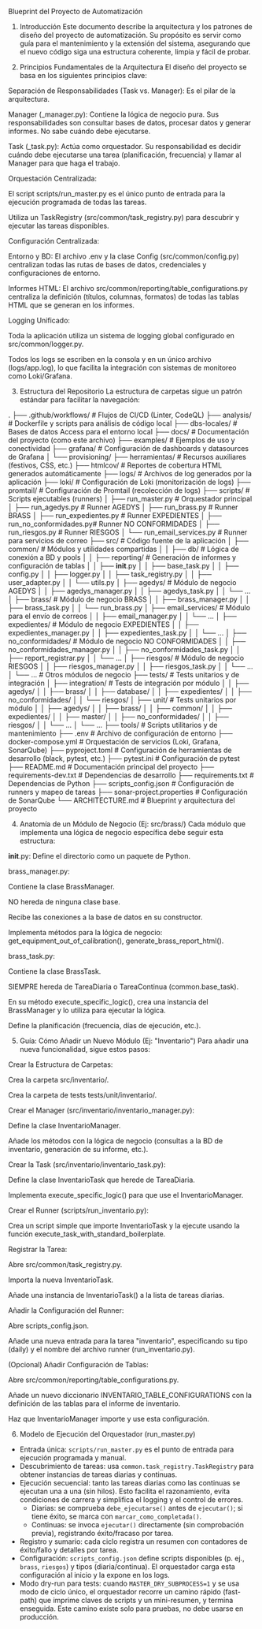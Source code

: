 Blueprint del Proyecto de Automatización
1. Introducción
Este documento describe la arquitectura y los patrones de diseño del proyecto de automatización. Su propósito es servir como guía para el mantenimiento y la extensión del sistema, asegurando que el nuevo código siga una estructura coherente, limpia y fácil de probar.

2. Principios Fundamentales de la Arquitectura
El diseño del proyecto se basa en los siguientes principios clave:

Separación de Responsabilidades (Task vs. Manager): Es el pilar de la arquitectura.

Manager (_manager.py): Contiene la lógica de negocio pura. Sus responsabilidades son consultar bases de datos, procesar datos y generar informes. No sabe cuándo debe ejecutarse.

Task (_task.py): Actúa como orquestador. Su responsabilidad es decidir cuándo debe ejecutarse una tarea (planificación, frecuencia) y llamar al Manager para que haga el trabajo.

Orquestación Centralizada:

El script scripts/run_master.py es el único punto de entrada para la ejecución programada de todas las tareas.

Utiliza un TaskRegistry (src/common/task_registry.py) para descubrir y ejecutar las tareas disponibles.

Configuración Centralizada:

Entorno y BD: El archivo .env y la clase Config (src/common/config.py) centralizan todas las rutas de bases de datos, credenciales y configuraciones de entorno.

Informes HTML: El archivo src/common/reporting/table_configurations.py centraliza la definición (títulos, columnas, formatos) de todas las tablas HTML que se generan en los informes.

Logging Unificado:

Toda la aplicación utiliza un sistema de logging global configurado en src/common/logger.py.

Todos los logs se escriben en la consola y en un único archivo (logs/app.log), lo que facilita la integración con sistemas de monitoreo como Loki/Grafana.

3. Estructura del Repositorio
La estructura de carpetas sigue un patrón estándar para facilitar la navegación:

.
├── .github/workflows/         # Flujos de CI/CD (Linter, CodeQL)
├── analysis/                  # Dockerfile y scripts para análisis de código local
├── dbs-locales/               # Bases de datos Access para el entorno local
├── docs/                      # Documentación del proyecto (como este archivo)
├── examples/                  # Ejemplos de uso y conectividad
├── grafana/                   # Configuración de dashboards y datasources de Grafana
│   └── provisioning/
├── herramientas/              # Recursos auxiliares (festivos, CSS, etc.)
├── htmlcov/                   # Reportes de cobertura HTML generados automáticamente
├── logs/                      # Archivos de log generados por la aplicación
├── loki/                      # Configuración de Loki (monitorización de logs)
├── promtail/                  # Configuración de Promtail (recolección de logs)
├── scripts/                   # Scripts ejecutables (runners)
│   ├── run_master.py          # Orquestador principal
│   ├── run_agedys.py          # Runner AGEDYS
│   ├── run_brass.py           # Runner BRASS
│   ├── run_expedientes.py     # Runner EXPEDIENTES
│   ├── run_no_conformidades.py# Runner NO CONFORMIDADES
│   ├── run_riesgos.py         # Runner RIESGOS
│   └── run_email_services.py  # Runner para servicios de correo
├── src/                       # Código fuente de la aplicación
│   ├── common/                # Módulos y utilidades compartidas
│   │   ├── db/                # Lógica de conexión a BD y pools
│   │   ├── reporting/         # Generación de informes y configuración de tablas
│   │   ├── __init__.py
│   │   ├── base_task.py
│   │   ├── config.py
│   │   ├── logger.py
│   │   ├── task_registry.py
│   │   ├── user_adapter.py
│   │   └── utils.py
│   ├── agedys/                # Módulo de negocio AGEDYS
│   │   ├── agedys_manager.py
│   │   ├── agedys_task.py
│   │   └── ...
│   ├── brass/                 # Módulo de negocio BRASS
│   │   ├── brass_manager.py
│   │   ├── brass_task.py
│   │   └── run_brass.py
│   ├── email_services/        # Módulo para el envío de correos
│   │   ├── email_manager.py
│   │   └── ...
│   ├── expedientes/           # Módulo de negocio EXPEDIENTES
│   │   ├── expedientes_manager.py
│   │   ├── expedientes_task.py
│   │   └── ...
│   ├── no_conformidades/      # Módulo de negocio NO CONFORMIDADES
│   │   ├── no_conformidades_manager.py
│   │   ├── no_conformidades_task.py
│   │   ├── report_registrar.py
│   │   └── ...
│   ├── riesgos/               # Módulo de negocio RIESGOS
│   │   ├── riesgos_manager.py
│   │   ├── riesgos_task.py
│   │   └── ...
│   └── ...                    # Otros módulos de negocio
├── tests/                     # Tests unitarios y de integración
│   ├── integration/           # Tests de integración por módulo
│   │   ├── agedys/
│   │   ├── brass/
│   │   ├── database/
│   │   ├── expedientes/
│   │   ├── no_conformidades/
│   │   └── riesgos/
│   ├── unit/                  # Tests unitarios por módulo
│   │   ├── agedys/
│   │   ├── brass/
│   │   ├── common/
│   │   ├── expedientes/
│   │   ├── master/
│   │   ├── no_conformidades/
│   │   ├── riesgos/
│   │   └── ...
│   └── ...
├── tools/                     # Scripts utilitarios y de mantenimiento
├── .env                       # Archivo de configuración de entorno
├── docker-compose.yml         # Orquestación de servicios (Loki, Grafana, SonarQube)
├── pyproject.toml             # Configuración de herramientas de desarrollo (black, pytest, etc.)
├── pytest.ini                 # Configuración de pytest
├── README.md                  # Documentación principal del proyecto
├── requirements-dev.txt       # Dependencias de desarrollo
├── requirements.txt           # Dependencias de Python
├── scripts_config.json        # Configuración de runners y mapeo de tareas
├── sonar-project.properties   # Configuración de SonarQube
└── ARCHITECTURE.md            # Blueprint y arquitectura del proyecto

4. Anatomía de un Módulo de Negocio (Ej: src/brass/)
Cada módulo que implementa una lógica de negocio específica debe seguir esta estructura:

__init__.py: Define el directorio como un paquete de Python.

brass_manager.py:

Contiene la clase BrassManager.

NO hereda de ninguna clase base.

Recibe las conexiones a la base de datos en su constructor.

Implementa métodos para la lógica de negocio: get_equipment_out_of_calibration(), generate_brass_report_html().

brass_task.py:

Contiene la clase BrassTask.

SIEMPRE hereda de TareaDiaria o TareaContinua (common.base_task).

En su método execute_specific_logic(), crea una instancia del BrassManager y lo utiliza para ejecutar la lógica.

Define la planificación (frecuencia, días de ejecución, etc.).

5. Guía: Cómo Añadir un Nuevo Módulo (Ej: "Inventario")
Para añadir una nueva funcionalidad, sigue estos pasos:

Crear la Estructura de Carpetas:

Crea la carpeta src/inventario/.

Crea la carpeta de tests tests/unit/inventario/.

Crear el Manager (src/inventario/inventario_manager.py):

Define la clase InventarioManager.

Añade los métodos con la lógica de negocio (consultas a la BD de inventario, generación de su informe, etc.).

Crear la Task (src/inventario/inventario_task.py):

Define la clase InventarioTask que herede de TareaDiaria.

Implementa execute_specific_logic() para que use el InventarioManager.

Crear el Runner (scripts/run_inventario.py):

Crea un script simple que importe InventarioTask y la ejecute usando la función execute_task_with_standard_boilerplate.

Registrar la Tarea:

Abre src/common/task_registry.py.

Importa la nueva InventarioTask.

Añade una instancia de InventarioTask() a la lista de tareas diarias.

Añadir la Configuración del Runner:

Abre scripts_config.json.

Añade una nueva entrada para la tarea "inventario", especificando su tipo (daily) y el nombre del archivo runner (run_inventario.py).

(Opcional) Añadir Configuración de Tablas:

Abre src/common/reporting/table_configurations.py.

Añade un nuevo diccionario INVENTARIO_TABLE_CONFIGURATIONS con la definición de las tablas para el informe de inventario.

Haz que InventarioManager importe y use esta configuración.

6. Modelo de Ejecución del Orquestador (run_master.py)

- Entrada única: `scripts/run_master.py` es el punto de entrada para ejecución programada y manual.
- Descubrimiento de tareas: usa `common.task_registry.TaskRegistry` para obtener instancias de tareas diarias y continuas.
- Ejecución secuencial: tanto las tareas diarias como las continuas se ejecutan una a una (sin hilos). Esto facilita el razonamiento, evita condiciones de carrera y simplifica el logging y el control de errores.
	- Diarias: se comprueba `debe_ejecutarse()` antes de `ejecutar()`; si tiene éxito, se marca con `marcar_como_completada()`.
	- Continuas: se invoca `ejecutar()` directamente (sin comprobación previa), registrando éxito/fracaso por tarea.
- Registro y sumario: cada ciclo registra un resumen con contadores de éxito/fallo y detalles por tarea.
- Configuración: `scripts_config.json` define scripts disponibles (p. ej., `brass`, `riesgos`) y tipos (diaria/continua). El orquestador carga esta configuración al inicio y la expone en los logs.
- Modo dry-run para tests: cuando `MASTER_DRY_SUBPROCESS=1` y se usa modo de ciclo único, el orquestador recorre un camino rápido (fast-path) que imprime claves de scripts y un mini-resumen, y termina enseguida. Este camino existe solo para pruebas, no debe usarse en producción.
